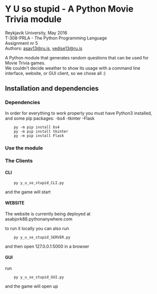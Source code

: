 # Y U so stupid - A Python Movie Trivia module

Reykjavík University, May 2016<br>
T-308-PRLA - The Python Programming Language<br>
Assignment nr 5<br>
Authors: asav13@ru.is, vedise13@ru.is

A Python module that generates random questions that can be used for Movie Trivia games.<br>
We couldn't decide weather to show its usage with a command line interface, website, or GUI client,
so we chose all :)


## Installation and dependencies
### Dependencies

In order for everything to work properly you must have Python3 installed, and some pip packages:
-bs4
-tkinter
-Flask

```
	py -m pip install bs4
	py -m pip install tkinter
	py -m pip install Flask
```

### Use the module

### The Clients

#### CLI

```
	py y_u_so_stupid_CLI.py
```
and the game will start

#### WEBSITE
The website is currently being deployed at asabjork88.pythonanywhere.com

to run it locally you can also run
```
	py y_u_so_stupid_SERVER.py
```
and then open 127.0.0.1:5000 in a browser

#### GUI
run
```
	py y_u_so_stupid_GUI.py
```
and the game will open up
